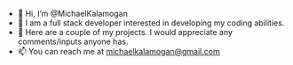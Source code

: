 - 👋 Hi, I’m @MichaelKalamogan
- 👀 I am a full stack developer interested in developing my coding abilities.
- 🌱 Here are a couple of my projects. I would appreciate any comments/inputs anyone has.
- 📫 You can reach me at michaelkalamogan@gmail.com

<!---
MichaelKalamogan/MichaelKalamogan is a ✨ special ✨ repository because its `README.md` (this file) appears on your GitHub profile.
You can click the Preview link to take a look at your changes.
--->
